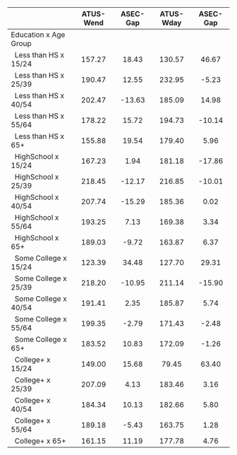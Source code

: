 
|                      |    ATUS-Wend |     ASEC-Gap |    ATUS-Wday |     ASEC-Gap |
| -------------------- | :----------: | :----------: | :----------: | :----------: |
| Education x Age Group |              |              |              |              |
| &nbsp;&nbsp;Less than HS x 15/24 |       157.27 |        18.43 |       130.57 |        46.67 |
| &nbsp;&nbsp;Less than HS x 25/39 |       190.47 |        12.55 |       232.95 |        -5.23 |
| &nbsp;&nbsp;Less than HS x 40/54 |       202.47 |       -13.63 |       185.09 |        14.98 |
| &nbsp;&nbsp;Less than HS x 55/64 |       178.22 |        15.72 |       194.73 |       -10.14 |
| &nbsp;&nbsp;Less than HS x 65+ |       155.88 |        19.54 |       179.40 |         5.96 |
| &nbsp;&nbsp;HighSchool x 15/24 |       167.23 |         1.94 |       181.18 |       -17.86 |
| &nbsp;&nbsp;HighSchool x 25/39 |       218.45 |       -12.17 |       216.85 |       -10.01 |
| &nbsp;&nbsp;HighSchool x 40/54 |       207.74 |       -15.29 |       185.36 |         0.02 |
| &nbsp;&nbsp;HighSchool x 55/64 |       193.25 |         7.13 |       169.38 |         3.34 |
| &nbsp;&nbsp;HighSchool x 65+ |       189.03 |        -9.72 |       163.87 |         6.37 |
| &nbsp;&nbsp;Some College x 15/24 |       123.39 |        34.48 |       127.70 |        29.31 |
| &nbsp;&nbsp;Some College x 25/39 |       218.20 |       -10.95 |       211.14 |       -15.90 |
| &nbsp;&nbsp;Some College x 40/54 |       191.41 |         2.35 |       185.87 |         5.74 |
| &nbsp;&nbsp;Some College x 55/64 |       199.35 |        -2.79 |       171.43 |        -2.48 |
| &nbsp;&nbsp;Some College x 65+ |       183.52 |        10.83 |       172.09 |        -1.26 |
| &nbsp;&nbsp;College+ x 15/24 |       149.00 |        15.68 |        79.45 |        63.40 |
| &nbsp;&nbsp;College+ x 25/39 |       207.09 |         4.13 |       183.46 |         3.16 |
| &nbsp;&nbsp;College+ x 40/54 |       184.34 |        10.13 |       182.66 |         5.80 |
| &nbsp;&nbsp;College+ x 55/64 |       189.18 |        -5.43 |       163.75 |         1.28 |
| &nbsp;&nbsp;College+ x 65+ |       161.15 |        11.19 |       177.78 |         4.76 |

